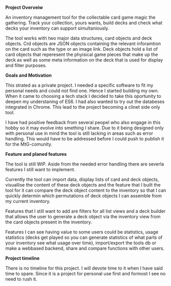 **Project Overveiw**

An inventory management tool for the collectable card game magic the gathering. Track your collection, yours wants, build decks and check what decks your inventory can support simultaniously.

The tool works with two major data structures, card objects and deck objects. Crd objects are JSON objects containing the relevant inforamtion on the card such as the type or an image link. Deck objects hold a list of card objects that reperesent the phyisical game pieces that make up the deck as well as some meta information on the deck that is used for display and filter purposes.

**Goals and Motivation**

This strated as a private project. I needed a specific software to fit my personal needs and could not find one. Hence I started building my own. When it came to choosing a tech stack I decided to take this oportunity to deepen my understaning of ES6. I had also wanted to try out the databeses integrated in Chrome. This lead to the project becoming a clinet side only tool. 

I have had positive feedback from several peopel who also engage in this hobby so it may evolve into smething I share. Due to it being designed only with personal use in mind the tool is still lacking in areas such as error handling. This would have to be addressed before I could push to publish it for the MtG-comunity.

**Feature and planed features**

The tool is still WIP. Aside from the needed error handling there are severla features I still want to implement. 

Currently the tool can import data, display lists of card and deck objects, visuallise the content of these deck objects and the feature that I built the tool for it can compare the deck object content to the inventory so that I can quickly determin which permutations of deck objects I can assemble from my current inventory.

Features that I still want to add are filters for all list views and a deck builder that allows the user to generate a deck object via the inventory view from the card objects present in the inventory.

Features I can see having value to some users could be statistics, usage statistics (decks get played so you can generate statistics of what parts of your inventory see what usage over time), import/export the tools db or make a webbased backend, share and compare functions with other users.

**Project timeline**

There is no timeline for this project. I will devote time to it when I have said time to spare. Since it is a project for personal use first and formost I see no need to rush it.